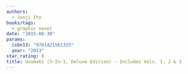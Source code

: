 ```yaml
---
authors:
  - Junji Ito
books/tags:
  - graphic novel
date: "2015-08-30"
params:
  isbn13: "9781421561325"
  year: "2013"
star_rating: 0
title: Uzumaki (3-In-1, Deluxe Edition) - Includes Vols. 1, 2 & 3
---
```


<!--more-->
